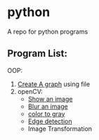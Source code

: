 # python
A repo for python programs

## Program List:

OOP:
  1. [Create A graph](https://github.com/jvedsaqib/python/tree/main/oop/Graph) using file
  2. openCV:
     - [Show an image](https://github.com/jvedsaqib/python/blob/main/openCV/showImage.py)
     - [Blur an image](https://github.com/jvedsaqib/python/blob/main/openCV/blur.py)
     - [color to gray](https://github.com/jvedsaqib/python/blob/main/openCV/gray.py)
     - [Edge detection](https://github.com/jvedsaqib/python/blob/main/openCV/edge_cascade.py)
     - Image Transformation
